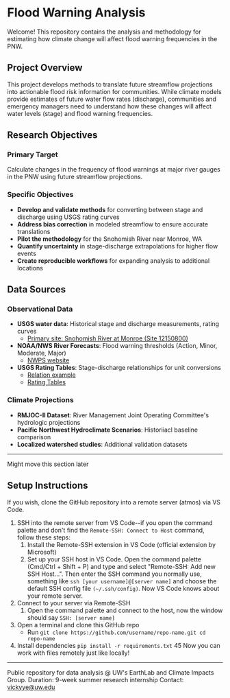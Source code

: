 # Flood Warning Analysis
Welcome! This repository contains the analysis and methodology for estimating how climate change will affect flood warning frequencies in the PNW.

## Project Overview
This project develops methods to translate future streamflow projections into actionable flood risk information for communities. While climate models provide estimates of future water flow rates (discharge), communities and emergency managers need to understand how these changes will affect water levels (stage) and flood warning frequencies.

## Research Objectives
### Primary Target
Calculate changes in the frequency of flood warnings at major river gauges in the PNW using future streamflow projections.

### Specific Objectives
- **Develop and validate methods** for converting between stage and discharge using USGS rating curves
- **Address bias correction** in modeled streamflow to ensure accurate translations
- **Pilot the methodology** for the Snohomish River near Monroe, WA
- **Quantify uncertainty** in stage-discharge extrapolations for higher flow events
- **Create reproducible workflows** for expanding analysis to additional locations

## Data Sources
### Observational Data
- **USGS water data**: Historical stage and discharge measurements, rating curves
   - [Primary site: Snohomish River at Monroe (Site 12150800)](https://waterdata.usgs.gov/monitoring-location/USGS-12150800/#period=P7D&dataTypeId=continuous-00065-0)
- **NOAA/NWS River Forecasts**: Flood warning thresholds (Action, Minor, Moderate, Major)
   - [NWPS website](https://water.noaa.gov/wfo/sew)
- **USGS Rating Tables**: Stage-discharge relationships for unit conversions
   - [Relation example](https://www.usgs.gov/media/images/usgs-stage-discharge-relation-example)
   - [Rating Tables](https://waterdata.usgs.gov/wa/nwis/)

### Climate Projections
- **RMJOC-II Dataset**: River Management Joint Operating Committee's hydrologic projections
- **Pacific Northwest Hydroclimate Scenarios**: Historiiacl baseline comparison
- **Localized watershed studies**: Additional validation datasets


---
Might move this section later

## Setup Instructions
If you wish, clone the GitHub repository into a remote server (atmos) via VS Code.
1. SSH into the remote server from VS Code--if you open the command palette and don't find the `Remote-SSH: Connect to Host` command, follow these steps:
   1. Install the Remote-SSH extension in VS Code (official extension by Microsoft)
   2. Set up your SSH host in VS Code. Open the command palette (Cmd/Ctrl + Shift + P) and type and select "Remote-SSH: Add new SSH Host...". Then enter the SSH command you normally use, something like `ssh [your username]@[server name]` and choose the default SSH config file `(~/.ssh/config)`. Now VS Code knows about your remote server.
2. Connect to your server via Remote-SSH
   1. Open the command palette and connect to the host, now the window should say `SSH: [server name]`
3. Open a terminal and clone this GitHub repo
   * Run `git clone https://github.com/username/repo-name.git
cd repo-name`
4. Install dependencies `pip install -r requirements.txt`
45 Now you can work with files remotely just like locally!

---
Public repository for data analysis @ UW's EarthLab and Climate Impacts Group. 
Duration: 9-week summer research internship
Contact: vickyye@uw.edu